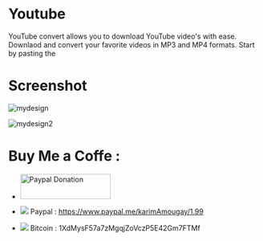 
# Youtube

YouTube convert allows you to download YouTube video's with ease. Downlaod and convert your favorite videos in MP3 and MP4 formats. Start by pasting the

# Screenshot

![mydesign](https://user-images.githubusercontent.com/31169019/40179285-3f0102cc-59e4-11e8-8460-d6d55c9e0468.png)


![mydesign2](https://user-images.githubusercontent.com/31169019/40179232-11cf8440-59e4-11e8-91d3-80a82f774e7b.png)

# Buy Me a Coffe :
- <a href="https://www.paypal.me/karimAmougay/1.99" target="_blank"><img src="http://www.ingenieris.net/media/images/logo_paypal.jpg" alt="Paypal Donation" height="50px" width="180px"></a>


- ![](https://placehold.it/15/f03c15/000000?text=+) Paypal : https://www.paypal.me/karimAmougay/1.99
- ![](https://placehold.it/15/1589F0/000000?text=+) Bitcoin : 1XdMysF57a7zMgqjZoVczP5E42Gm7FTMf

